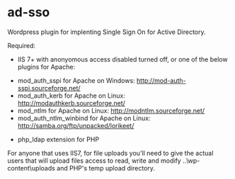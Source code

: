 ad-sso
======

Wordpress plugin for implenting Single Sign On for Active Directory.

Required: 
+ IIS 7+ with anonyomous access disabled turned off, or one of the below plugins for Apache: 

 - mod_auth_sspi for Apache on Windows: http://mod-auth-sspi.sourceforge.net/
 - mod_auth_kerb for Apache on Linux: http://modauthkerb.sourceforge.net/
 - mod_ntlm for Apache on Linux: http://modntlm.sourceforge.net/
 - mod_auth_ntlm_winbind for Apache on Linux: http://samba.org/ftp/unpacked/lorikeet/

+ php_ldap extension for PHP

For anyone that uses IIS7, for file uploads you'll need to give the actual users that will upload files
 access to read, write and modify ..\wp-content\uploads and PHP's temp upload directory.